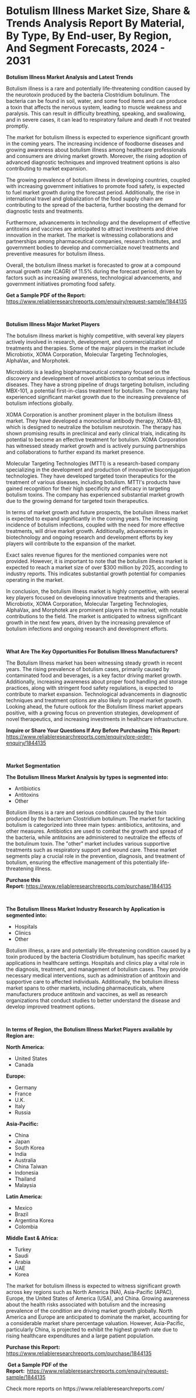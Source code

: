 <p><h1>Botulism Illness Market Size, Share & Trends Analysis Report By Material, By Type, By End-user, By Region, And Segment Forecasts, 2024 - 2031</h1></p><p><strong>Botulism Illness Market Analysis and Latest Trends</strong></p>
<p><p>Botulism illness is a rare and potentially life-threatening condition caused by the neurotoxin produced by the bacteria Clostridium botulinum. The bacteria can be found in soil, water, and some food items and can produce a toxin that affects the nervous system, leading to muscle weakness and paralysis. This can result in difficulty breathing, speaking, and swallowing, and in severe cases, it can lead to respiratory failure and death if not treated promptly.</p><p>The market for botulism illness is expected to experience significant growth in the coming years. The increasing incidence of foodborne diseases and growing awareness about botulism illness among healthcare professionals and consumers are driving market growth. Moreover, the rising adoption of advanced diagnostic techniques and improved treatment options is also contributing to market expansion.</p><p>The growing prevalence of botulism illness in developing countries, coupled with increasing government initiatives to promote food safety, is expected to fuel market growth during the forecast period. Additionally, the rise in international travel and globalization of the food supply chain are contributing to the spread of the bacteria, further boosting the demand for diagnostic tests and treatments.</p><p>Furthermore, advancements in technology and the development of effective antitoxins and vaccines are anticipated to attract investments and drive innovation in the market. The market is witnessing collaborations and partnerships among pharmaceutical companies, research institutes, and government bodies to develop and commercialize novel treatments and preventive measures for botulism illness.</p><p>Overall, the botulism illness market is forecasted to grow at a compound annual growth rate (CAGR) of 11.5% during the forecast period, driven by factors such as increasing awareness, technological advancements, and government initiatives promoting food safety.</p></p>
<p><strong>Get a Sample PDF of the Report:&nbsp;</strong> <a href="https://www.reliableresearchreports.com/enquiry/request-sample/1844135">https://www.reliableresearchreports.com/enquiry/request-sample/1844135</a></p>
<p>&nbsp;</p>
<p><strong>Botulism Illness Major Market Players</strong></p>
<p><p>The botulism illness market is highly competitive, with several key players actively involved in research, development, and commercialization of treatments and therapies. Some of the major players in the market include Microbiotix, XOMA Corporation, Molecular Targeting Technologies, AlphaVax, and Morphotek.</p><p>Microbiotix is a leading biopharmaceutical company focused on the discovery and development of novel antibiotics to combat serious infectious diseases. They have a strong pipeline of drugs targeting botulism, including MBX-101, a potential first-in-class treatment for botulism. The company has experienced significant market growth due to the increasing prevalence of botulism infections globally.</p><p>XOMA Corporation is another prominent player in the botulism illness market. They have developed a monoclonal antibody therapy, XOMA-B3, which is designed to neutralize the botulism neurotoxin. The therapy has shown promising results in preclinical and early clinical trials, indicating its potential to become an effective treatment for botulism. XOMA Corporation has witnessed steady market growth and is actively pursuing partnerships and collaborations to further expand its market presence.</p><p>Molecular Targeting Technologies (MTTI) is a research-based company specializing in the development and production of innovative bioconjugation technologies. They have developed targeted toxin therapeutics for the treatment of various diseases, including botulism. MTTI's products have gained recognition for their high specificity and efficacy in targeting botulism toxins. The company has experienced substantial market growth due to the growing demand for targeted toxin therapeutics.</p><p>In terms of market growth and future prospects, the botulism illness market is expected to expand significantly in the coming years. The increasing incidence of botulism infections, coupled with the need for more effective treatments, will drive market growth. Additionally, advancements in biotechnology and ongoing research and development efforts by key players will contribute to the expansion of the market.</p><p>Exact sales revenue figures for the mentioned companies were not provided. However, it is important to note that the botulism illness market is expected to reach a market size of over $300 million by 2025, according to industry reports. This indicates substantial growth potential for companies operating in the market.</p><p>In conclusion, the botulism illness market is highly competitive, with several key players focused on developing innovative treatments and therapies. Microbiotix, XOMA Corporation, Molecular Targeting Technologies, AlphaVax, and Morphotek are prominent players in the market, with notable contributions to the field. The market is anticipated to witness significant growth in the next few years, driven by the increasing prevalence of botulism infections and ongoing research and development efforts.</p></p>
<p>&nbsp;</p>
<p><strong>What Are The Key Opportunities For Botulism Illness Manufacturers?</strong></p>
<p><p>The Botulism Illness market has been witnessing steady growth in recent years. The rising prevalence of botulism cases, primarily caused by contaminated food and beverages, is a key factor driving market growth. Additionally, increasing awareness about proper food handling and storage practices, along with stringent food safety regulations, is expected to contribute to market expansion. Technological advancements in diagnostic techniques and treatment options are also likely to propel market growth. Looking ahead, the future outlook for the Botulism Illness market appears positive, with a growing focus on prevention strategies, development of novel therapeutics, and increasing investments in healthcare infrastructure.</p></p>
<p><strong>Inquire or Share Your Questions If Any Before Purchasing This Report:</strong> <a href="https://www.reliableresearchreports.com/enquiry/pre-order-enquiry/1844135">https://www.reliableresearchreports.com/enquiry/pre-order-enquiry/1844135</a></p>
<p>&nbsp;</p>
<p><strong>Market Segmentation</strong></p>
<p><strong>The Botulism Illness Market Analysis by types is segmented into:</strong></p>
<p><ul><li>Antibiotics</li><li>Antitoxins</li><li>Other</li></ul></p>
<p><p>Botulism illness is a rare and serious condition caused by the toxin produced by the bacterium Clostridium botulinum. The market for tackling botulism is categorized into three main types: antibiotics, antitoxins, and other measures. Antibiotics are used to combat the growth and spread of the bacteria, while antitoxins are administered to neutralize the effects of the botulinum toxin. The "other" market includes various supportive treatments such as respiratory support and wound care. These market segments play a crucial role in the prevention, diagnosis, and treatment of botulism, ensuring the effective management of this potentially life-threatening illness.</p></p>
<p><strong>Purchase this Report:&nbsp;</strong><a href="https://www.reliableresearchreports.com/purchase/1844135">https://www.reliableresearchreports.com/purchase/1844135</a></p>
<p>&nbsp;</p>
<p><strong>The Botulism Illness Market Industry Research by Application is segmented into:</strong></p>
<p><ul><li>Hospitals</li><li>Clinics</li><li>Other</li></ul></p>
<p><p>Botulism illness, a rare and potentially life-threatening condition caused by a toxin produced by the bacteria Clostridium botulinum, has specific market applications in healthcare settings. Hospitals and clinics play a vital role in the diagnosis, treatment, and management of botulism cases. They provide necessary medical interventions, such as administration of antitoxin and supportive care to affected individuals. Additionally, the botulism illness market spans to other markets, including pharmaceuticals, where manufacturers produce antitoxin and vaccines, as well as research organizations that conduct studies to better understand the disease and develop improved treatment options.</p></p>
<p>&nbsp;</p>
<p><strong>In terms of Region, the Botulism Illness Market Players available by Region are:</strong></p>
<p>
    <p> <strong> North America: </strong>
        <ul>
            <li>United States</li>
            <li>Canada</li>
        </ul>
        </p> 
    <p> <strong> Europe: </strong>
        <ul>
            <li>Germany</li>
            <li>France</li>
            <li>U.K.</li>
            <li>Italy</li>
            <li>Russia</li>
        </ul>
        </p> 
    <p> <strong> Asia-Pacific: </strong>
        <ul>
            <li>China</li>
            <li>Japan</li>
            <li>South Korea</li>
            <li>India</li>
            <li>Australia</li>
            <li>China Taiwan</li>
            <li>Indonesia</li>
            <li>Thailand</li>
            <li>Malaysia</li>
        </ul>
        </p> 
    <p> <strong> Latin America: </strong>
        <ul>
            <li>Mexico</li>
            <li>Brazil</li>
            <li>Argentina Korea</li>
            <li>Colombia</li>
        </ul>
        </p> 
    <p> <strong> Middle East & Africa: </strong>
        <ul>
            <li>Turkey</li>
            <li>Saudi</li>
            <li>Arabia</li>
            <li>UAE</li>
            <li>Korea</li>
        </ul>
    </p>
    </p>
<p><p>The market for botulism illness is expected to witness significant growth across key regions such as North America (NA), Asia-Pacific (APAC), Europe, the United States of America (USA), and China. Growing awareness about the health risks associated with botulism and the increasing prevalence of the condition are driving market growth globally. North America and Europe are anticipated to dominate the market, accounting for a considerable market share percentage valuation. However, Asia-Pacific, particularly China, is projected to exhibit the highest growth rate due to rising healthcare expenditures and a large patient population.</p></p>
<p><strong>Purchase this Report: </strong><a href="https://www.reliableresearchreports.com/purchase/1844135">https://www.reliableresearchreports.com/purchase/1844135</a></p>
<p>&nbsp;<strong>Get a Sample PDF of the Report:&nbsp;&nbsp;</strong><a href="https://www.reliableresearchreports.com/enquiry/request-sample/1844135">https://www.reliableresearchreports.com/enquiry/request-sample/1844135</a></p>
<p><strong></strong></p>
<p>Check more reports on https://www.reliableresearchreports.com/</p>